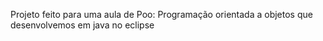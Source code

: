 Projeto feito para uma aula de Poo: Programação orientada a objetos que desenvolvemos em java no eclipse
